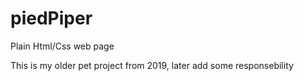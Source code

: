 # piedPiper
Plain Html/Css web page

This is my older pet project from 2019, later add some responsebility
